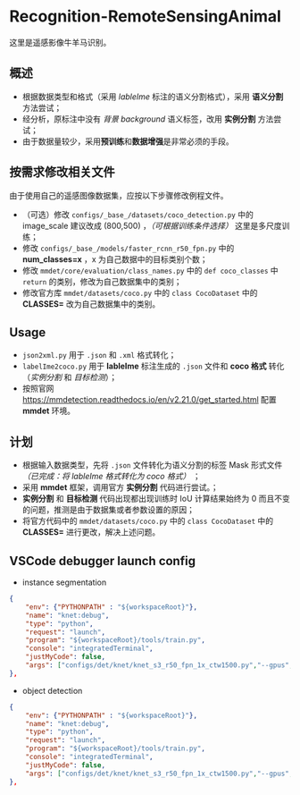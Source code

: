 # Recognition-RemoteSensingAnimal
这里是遥感影像牛羊马识别。

## 概述
- 根据数据类型和格式（采用 *lableIme* 标注的语义分割格式），采用 **语义分割** 方法尝试；
- 经分析，原标注中没有 *背景 background* 语义标签，改用 **实例分割** 方法尝试； 
- 由于数据量较少，采用**预训练**和**数据增强**是非常必须的手段。

## 按需求修改相关文件 
由于使用自己的遥感图像数据集，应按以下步骤修改例程文件。
- （可选）修改 `configs/_base_/datasets/coco_detection.py` 中的 image_scale 建议改成 (800,500) ，*（可根据训练条件选择）* 这里是多尺度训练；
- 修改 `configs/_base_/models/faster_rcnn_r50_fpn.py` 中的 **num_classes=x** ，x 为自己数据中的目标类别个数；
- 修改 `mmdet/core/evaluation/class_names.py` 中的 `def coco_classes` 中 `return` 的类别，修改为自己数据集中的类别；
- 修改官方库 ``mmdet/datasets/coco.py`` 中的 `class CocoDataset` 中的 **CLASSES=** 改为自己数据集中的类别。

## Usage
- `json2xml.py` 用于 `.json` 和 `.xml` 格式转化；
- `labelIme2coco.py` 用于 **lableIme** 标注生成的 `.json` 文件和 **coco 格式** 转化（*实例分割* 和 *目标检测*）；
- 按照官网 https://mmdetection.readthedocs.io/en/v2.21.0/get_started.html 配置 **mmdet** 环境。

## 计划
- 根据输入数据类型，先将 ``.json`` 文件转化为语义分割的标签 Mask 形式文件 *（已完成：将 lableIme 格式转化为 coco 格式）* ；
- 采用 **mmdet** 框架，调用官方 **实例分割** 代码进行尝试。；
- **实例分割** 和 **目标检测** 代码出现都出现训练时 IoU 计算结果始终为 0 而且不变的问题，推测是由于数据集或者参数设置的原因；
- 将官方代码中的  ``mmdet/datasets/coco.py`` 中的 `class CocoDataset` 中的 **CLASSES=** 进行更改，解决上述问题。

## VSCode debugger launch config
- instance segmentation
``` json
{
    "env": {"PYTHONPATH" : "${workspaceRoot}"},
    "name": "knet:debug",
    "type": "python",
    "request": "launch",
    "program": "${workspaceRoot}/tools/train.py",
    "console": "integratedTerminal",
    "justMyCode": false,
    "args": ["configs/det/knet/knet_s3_r50_fpn_1x_ctw1500.py","--gpus", "1"]
},
```
- object detection
``` json
{
    "env": {"PYTHONPATH" : "${workspaceRoot}"},
    "name": "knet:debug",
    "type": "python",
    "request": "launch",
    "program": "${workspaceRoot}/tools/train.py",
    "console": "integratedTerminal",
    "justMyCode": false,
    "args": ["configs/det/knet/knet_s3_r50_fpn_1x_ctw1500.py","--gpus", "1"]
},
```
